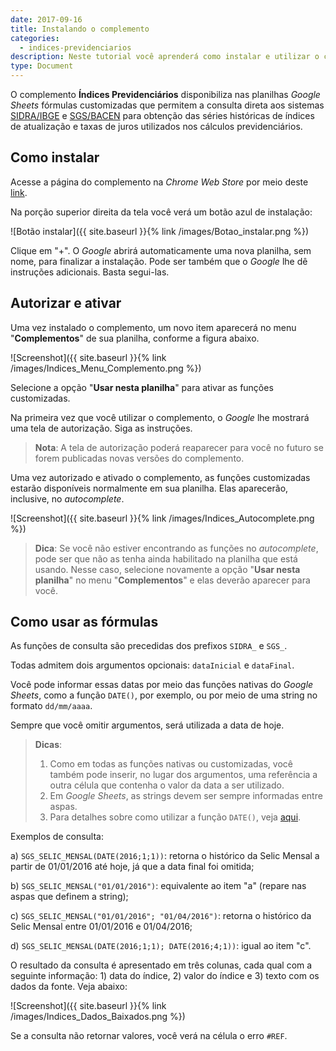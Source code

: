 ```yaml
---
date: 2017-09-16
title: Instalando o complemento
categories:
  - indices-previdenciarios
description: Neste tutorial você aprenderá como instalar e utilizar o complemento Índices Previdenciários.
type: Document
---
```

O complemento **Índices Previdenciários** disponibiliza nas planilhas *Google Sheets* fórmulas customizadas que permitem a consulta direta aos sistemas [SIDRA/IBGE](https://sidra.ibge.gov.br/home/abate/brasil) e [SGS/BACEN](https://www3.bcb.gov.br/sgspub/localizarseries/localizarSeries.do?method=prepararTelaLocalizarSeries) para obtenção das séries históricas de índices de atualização e taxas de juros utilizados nos cálculos previdenciários.

## Como instalar

Acesse a página do complemento na *Chrome Web Store* por meio deste [link](https://chrome.google.com/webstore/detail/%C3%ADndices-previdenci%C3%A1rios/gjllgdjhcjmkpkpihigkighfegolinek?hl=pt-BR).

Na porção superior direita da tela você verá um botão azul de instalação:

![Botão instalar]({{ site.baseurl }}{% link /images/Botao_instalar.png %})

Clique em "+". O *Google* abrirá automaticamente uma nova planilha, sem nome, para finalizar a instalação. Pode ser também que o *Google* lhe dê instruções adicionais. Basta segui-las.

## Autorizar e ativar

Uma vez instalado o complemento, um novo item aparecerá no menu "**Complementos**" de sua planilha, conforme a figura abaixo.

![Screenshot]({{ site.baseurl }}{% link /images/Indices_Menu_Complemento.png %})

Selecione a opção "**Usar nesta planilha**" para ativar as funções customizadas.

Na primeira vez que você utilizar o complemento, o *Google* lhe mostrará uma tela de autorização. Siga as instruções.

> **Nota**: A tela de autorização poderá reaparecer para você no futuro se forem publicadas novas versões do complemento.

Uma vez autorizado e ativado o complemento, as funções customizadas estarão disponíveis normalmente em sua planilha. Elas aparecerão, inclusive, no *autocomplete*.

![Screenshot]({{ site.baseurl }}{% link /images/Indices_Autocomplete.png %})

> **Dica**: Se você não estiver encontrando as funções no *autocomplete*, pode ser que não as tenha ainda habilitado na planilha que está usando. Nesse caso, selecione novamente a opção "**Usar nesta planilha**" no menu "**Complementos**" e elas deverão aparecer para você.

## Como usar as fórmulas

As funções de consulta são precedidas dos prefixos `SIDRA_` e `SGS_`.

Todas admitem dois argumentos opcionais: `dataInicial` e `dataFinal`.

Você pode informar essas datas por meio das funções nativas do *Google Sheets*, como a função `DATE()`, por exemplo, ou por meio de uma string no formato `dd/mm/aaaa`.

Sempre que você omitir argumentos, será utilizada a data de hoje.

> **Dicas**: 
> 1) Como em todas as funções nativas ou customizadas, você também pode inserir, no lugar dos argumentos, uma referência a outra célula que contenha o valor da data a ser utilizado. 
> 2) Em *Google Sheets*, as strings devem ser sempre informadas entre aspas.
> 3) Para detalhes sobre como utilizar a função `DATE()`, veja [aqui](https://support.google.com/docs/answer/3092969).

Exemplos de consulta:

a) `SGS_SELIC_MENSAL(DATE(2016;1;1))`: retorna o histórico da Selic Mensal a partir de 01/01/2016 até hoje, já que a data final foi omitida;

b) `SGS_SELIC_MENSAL("01/01/2016")`: equivalente ao item "a" (repare nas aspas que definem a string);

c) `SGS_SELIC_MENSAL("01/01/2016"; "01/04/2016")`: retorna o histórico da Selic Mensal entre 01/01/2016 e 01/04/2016;

d) `SGS_SELIC_MENSAL(DATE(2016;1;1); DATE(2016;4;1))`: igual ao item "c".

O resultado da consulta é apresentado em três colunas, cada qual com a seguinte informação: 1) data do índice, 2) valor do índice e 3) texto com os dados da fonte. Veja abaixo:

![Screenshot]({{ site.baseurl }}{% link /images/Indices_Dados_Baixados.png %})

Se a consulta não retornar valores, você verá na célula o erro `#REF`.